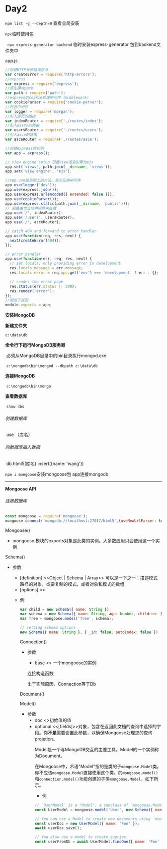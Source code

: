 # Day2

`npm list -g --depth=0` 查看全局安装

`npx`临时使用包

` npx express-generator backend`   临时安装express-generator 包到backend文件夹中

app.js

```js
//创建HTTP状态错误信息
var createError = require('http-errors');
//express
var express = require('express');
//原生模块path
var path = require('path');
//express的cookie处理中间件（middleware）
var cookieParser = require('cookie-parser');
//日志中间件
var logger = require('morgan');
//引入首页的路由
var indexRouter = require('./routes/index');
//引入users的路由
var usersRouter = require('./routes/users');
//引入asce的路由
var asceRouter = require('./routes/asce');

//创建express的实例
var app = express();

// view engine setup 设置view渲染引擎为ejs
app.set('views', path.join(__dirname, 'views'));
app.set('view engine', 'ejs');

//app.use是实例上的方法，表示应用中间件
app.use(logger('dev'));
app.use(express.json());
app.use(express.urlencoded({ extended: false }));
app.use(cookieParser());
app.use(express.static(path.join(__dirname, 'public')));
// 把路由也当成中间件来挂载
app.use('/', indexRouter);
app.use('/users', usersRouter);
app.use('/', asceRouter);

// catch 404 and forward to error handler
app.use(function(req, res, next) {
  next(createError(404));
});

// error handler
app.use(function(err, req, res, next) {
  // set locals, only providing error in development
  res.locals.message = err.message;
  res.locals.error = req.app.get('env') === 'development' ? err : {};

  // render the error page
  res.status(err.status || 500);
  res.render('error');
});
//相当于返回
module.exports = app;

```

**安装MongoDB**

**新建文件夹**

`c:\data\db` 

**命令行下运行MongoDB服务器**

​	必须从MongoDB目录中的bin目录执行mongod.exe

​	`c:\mongodb\bin\mongod --dbpath c:\data\db`

**连接MongoDB**

​	`c:\mongodb\bin\mongo`

**查看数据库**

​	`show dbs`

###### 创建数据库

​	use （库名）

###### 向数据库插入数据

​	db.html5(库名).insert({name: 'wang'})

`npm i mongoose`安装mongoose包  app连接mongodb

------

**Mongoose API**

###### 连接数据库

```js
const mongoose = require('mongoose');
mongoose.connect('mongodb://localhost:27017/html5',{useNewUrlParser: true});
```



Mongoose()

* mongoose 模块的exports对象是此类的实例。大多数应用只会使用这一个实例

Schema()

* 参数

  + [definition] <<Object | Schema | Array>> 可以是一下之一：描述模式路径的对象，或要复制的模式，或者对象和模式的数组
  + [options] <<Object>> 

* 例

  ```js
  var child = new Schema({ name: String });
  var schema = new Schema({ name: String, age: Number, children: [child] });
  var Tree = mongoose.model('Tree', schema);
  
  // setting schema options
  new Schema({ name: String }, { _id: false, autoIndex: false })
  ```

Connection()

* 参数

  + base <<Mongoose>> 一个mongoose的实例

  连接构造函数

  出于实际原因，Connection等于Db 

Document()

Model()

* 参数
  + doc  <<Object>>初始值的值 
  + optional  <<[fields]>>对象，包含在返回此文档的查询中选择的字段。你**不是**需要设置此参数，以确保Mongoose处理您的查询projetion。 

Model是一个与MongoDB交互的主要工具。Model的一个实例称为Document。 

在Mongoose中，术语"Model"指的是类的子`mongoose.Model`类。你不应该`mongoose.Model`直接使用这个类。的`mongoose.model()`和`connection.model()`功能创建的子类`mongoose.Model`，如下所示。 

* 例

```js
// `UserModel` is a "Model", a subclass of `mongoose.Model`.
const UserModel = mongoose.model('User', new Schema({ name: String }));

// You can use a Model to create new documents using `new`:
const userDoc = new UserModel({ name: 'Foo' });
await userDoc.save();

// You also use a model to create queries:
const userFromDb = await UserModel.findOne({ name: 'Foo' });
```


